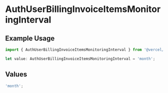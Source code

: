 # AuthUserBillingInvoiceItemsMonitoringInterval

## Example Usage

```typescript
import { AuthUserBillingInvoiceItemsMonitoringInterval } from '@vercel/client/models/components';

let value: AuthUserBillingInvoiceItemsMonitoringInterval = 'month';
```

## Values

```typescript
'month';
```
